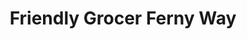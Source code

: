 ---
title: "Friendly Grocer Ferny Way"
url: /brisbane/friendly-grocer-ferny-way/
shop: Supermarkt
---